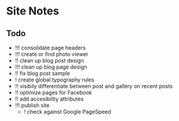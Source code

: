 # Site Notes

## Todo

- !!! consolidate page headers
- !!! create or find photo viewer
- !! clean up blog post design
- !!! clean up blog page design
- !! fix blog post sample
- ! create global typography rules
- !! visibily differentiate between post and gallery on recent posts
- !! optimize pages for Facebook
- !! add accesibility attributes
- !!! publish site
  - ! check against Google PageSpeed